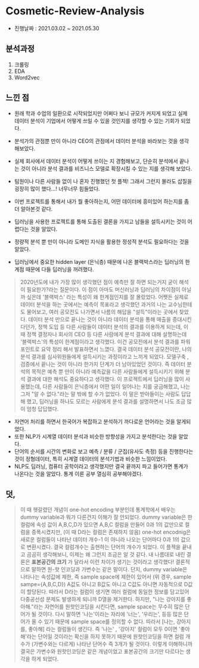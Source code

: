 # Cosmetic-Review-Analysis
- 진행날짜 : 2021.03.02 ~ 2021.05.30

## 분석과정
1. 크롤링
2. EDA
3. Word2vec


## 느낀 점
- 원래 학과 수업의 일환으로 시작되었지만 어쩌다 보니 규모가 커지게 되었고 실제 데이터 분석이 기업에서 어떻게 쓰일 수 있을 것인지를 생각할 수 있는 기회가 되었다.
- 분석가의 관점뿐 만이 아니라 CEO의 관점에서 데이터 분석을 바라보는 것을 생각해보았다.
- 실제 회사에서 데이터 분석이 어떻게 쓰이는 지 경험해보고, 단순히 분석에서 끝나는 것이 아니라 분석 결과를 비즈니스 모델로 확장시킬 수 있는 지를 생각해 보았다.


- 팀원이나 다른 사람들 없이 나 혼자 진행했던 첫 플젝! 그래서 그런지 몰라도 삽질을 굉장히 많이 했다...! 너무너무 힘들었다.
- 이번 프로젝트를 통해서 내가 뭘 좋아하는지, 어떤 데이터에 흥미있어 하는지를 좀 더 알아본것 같다.


- 딥러닝을 사용한 프로젝트를 통해 도출된 결론을 가지고 남들을 설득시키는 것이 어렵다는 것을 알았다.
- 정량적 분석 뿐 만이 아니라 도메인 지식을 활용한 정성적 분석도 필요하다는 것을 알았다.

- 딥러닝에서 중요한 hidden layer (은닉층) 때문에 나온 블랙박스라는 딥러닝의 한계점 때문에 다들 딥러닝을 꺼려했다.

> 2020년도에 내가 가장 많이 생각했던 점이 예측만 잘 하면 되는거지 굳이 해석이 필요한가?라는 질문이다. 이 점이 아마도 머신러닝과 딥러닝의 차이점이 아닐까 싶은데 '블랙박스' 라는 특성이 왜 한계점인지를 잘 몰랐었다. 어쨋든 실제로 데이터 분석을 하는 곳에서는 예측이 목표라고 생각했던 과거의 나는 교수님한테도 물어보고, 여러 공모전도 나가면서 나름의 해답을 "설득"이라는 곳에서 찾았다. 데이터 분석 만으로 끝나는 것이 아니라 데이터 분석을 통해 매출을 증대시킨다던가, 정책 도입 등 다른 사람들이 데이터 분석의 결과를 이용하게 되는데, 이 때 정책 결정자나 회사의 CEO 등 다른 사람에게 분석 결과에 대해 설명하는데 '블랙박스'의 특성이 한계점이라고 생각했다. 이건 공모전에서 분석 결과를 파워포인트로 요약 정리 해서 발표하면서 느꼈다. 결국 데이터 분석 공모전이란, 나의 분석 결과를 심사위원들에게 설득시키는 과정이라고 느끼게 되었다. 모델구축 , 검증에서 끝나는 것이 아니라 한가지 단계가 더 남아있었던 것이다. 즉 데이터 분석의 목적은 예측 뿐 만이 아니라 예측값을 다른 사람들에게 설득시키기 위해 분석 결과에 대한 해석도 중요하다고 생각했다. 이 프로젝트에서 딥러닝을 많이 사용했는데, 다른 사람들이 은닉층에서 어떤 일이 일어나는 지를 궁금해했고, 나는 그저 "알 수 없다."라는 말 밖에 할 수가 없었다. 이 말은 받아들이는 사람도 답답해 했고, 딥러닝을 하나도 모르는 사람에게 분석 결과를 설명하면서 나도 조금 많이 엄청 답답했다. 

- 자연어 처리를 하면서 한국어가 복잡하고 분석하기 까다로운 언어라는 것을 알게되었다.
- 또한 NLP가 시계열 데이터 분석과 비슷한 방향성을 가지고 분석한다는 것을 알았다.
- 단어의 순서를 시간의 변화로 보고 예측 / 분류 / 군집(유사도 측정) 등을 진행한다는 것이 정형데이터, 특히 시계열 데이터의 분석기법과 비슷한 느낌이었다.
- NLP도 딥러닝, 컴퓨터 공학이라고 생각했지만 결국 끝까지 파고 들어가면 통계가 나온다는 것을 알았다. 통계 이론 공부 열심히 공부해야겠다.


## 덧,
> 이 때 헷갈렸던 개념이 one-hot encoding 부분인데 통계학에서 배우는 dummy variable과 뭐가 다른건지 이해가 잘 안되었다. dummy variable은 한 컬럼에 속성 값이 A,B,C,D가 있으면 A,B,C 컬럼을 만들어 0과 1의 값만으로 컬럼을 증폭시켰지만, (이 때 D라는 컬럼은 존재하지 않음) one-hot encodnig은 새로운 컬럼들이 나타난 데이터 개수-1 이 아니라 나오는 단어마다 0과 1의 값으로 변환시켰다. 결국 컬럼개수는 출현하는 단어의 개수가 되었다. 이 플젝을 끝내고 곰곰히 생각해보니, 이제는 왜 그런지 조금은 알 것 같다. 내 나름대로 내린 결론은 **표본공간의 크기** 가 달라서 이런 차이가 생기는 것이라고 생각했다! 결론적으로 말하면 원-핫 인코딩과 가변수는 같은 말이다. 단지, dummy variable은 나타나는 속성값에 제한, 즉 sample space에 제한이 있어서 (위 경우, sample sampe={A,B,C,D}) A값도 아니고 B값도 아니고 C값도 아니면 자동적으로 D값이 할당된다. 따라서 D라는 컬럼이 생기면 여러 컬럼에 동일한 정보를 담고있어 다중공선성 문제도 발생하게 되니까 D열을 제거한다. 하지만, "나는 강아지를 좋아해."라는 자연어를 원핫인코딩을 시킨다면, sample space는 무수히 많은 단어가 될 것이다. 다시 말하면 '나는'이라는 자리에 '너는', '우리는', 등등 많은 단어가 올 수 있기 때문에 sample space를 정의할 수 없다. 따라서 \[나는, 강아지를, 좋아해] 라는 컬럼들이 생긴다. 즉 '나는' , '강아지' 컬럼이 모두 0이면 '좋아해'라는 단어일 것이라는 확신을 하지 못하기 때문에 원핫인코딩을 하면 컬럼 개수가 (가변수와는 다르게) 나타난 단어수 즉 3개가 될 것이다. 이렇게 이해하니까 결국은 가변수와 원핫인코딩은 같은 개념이었고 표본공간의 크기만 다르다는 생각을 하게 되었다.
